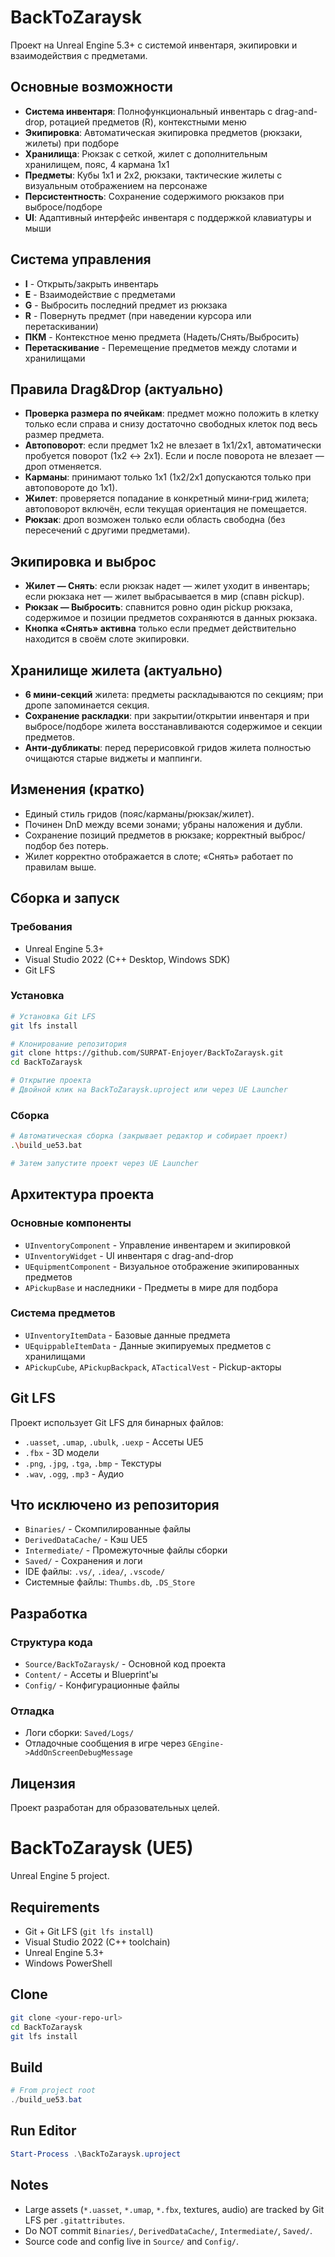 # BackToZaraysk

Проект на Unreal Engine 5.3+ с системой инвентаря, экипировки и взаимодействия с предметами.

## Основные возможности

- **Система инвентаря**: Полнофункциональный инвентарь с drag-and-drop, ротацией предметов (R), контекстными меню
- **Экипировка**: Автоматическая экипировка предметов (рюкзаки, жилеты) при подборе
- **Хранилища**: Рюкзак с сеткой, жилет с дополнительным хранилищем, пояс, 4 кармана 1x1
- **Предметы**: Кубы 1x1 и 2x2, рюкзаки, тактические жилеты с визуальным отображением на персонаже
- **Персистентность**: Сохранение содержимого рюкзаков при выбросе/подборе
- **UI**: Адаптивный интерфейс инвентаря с поддержкой клавиатуры и мыши

## Система управления

- **I** - Открыть/закрыть инвентарь
- **E** - Взаимодействие с предметами
- **G** - Выбросить последний предмет из рюкзака
- **R** - Повернуть предмет (при наведении курсора или перетаскивании)
- **ПКМ** - Контекстное меню предмета (Надеть/Снять/Выбросить)
- **Перетаскивание** - Перемещение предметов между слотами и хранилищами

## Правила Drag&Drop (актуально)

- **Проверка размера по ячейкам**: предмет можно положить в клетку только если справа и снизу достаточно свободных клеток под весь размер предмета.
- **Автоповорот**: если предмет 1x2 не влезает в 1x1/2x1, автоматически пробуется поворот (1x2 ↔ 2x1). Если и после поворота не влезает — дроп отменяется.
- **Карманы**: принимают только 1x1 (1x2/2x1 допускаются только при автоповороте до 1x1).
- **Жилет**: проверяется попадание в конкретный мини‑грид жилета; автоповорот включён, если текущая ориентация не помещается.
- **Рюкзак**: дроп возможен только если область свободна (без пересечений с другими предметами).

## Экипировка и выброс

- **Жилет — Снять**: если рюкзак надет — жилет уходит в инвентарь; если рюкзака нет — жилет выбрасывается в мир (спавн pickup).
- **Рюкзак — Выбросить**: спавнится ровно один pickup рюкзака, содержимое и позиции предметов сохраняются в данных рюкзака.
- **Кнопка «Снять» активна** только если предмет действительно находится в своём слоте экипировки.

## Хранилище жилета (актуально)

- **6 мини‑секций** жилета: предметы раскладываются по секциям; при дропе запоминается секция.
- **Сохранение раскладки**: при закрытии/открытии инвентаря и при выбросе/подборе жилета восстанавливаются содержимое и секции предметов.
- **Анти‑дубликаты**: перед перерисовкой гридов жилета полностью очищаются старые виджеты и маппинги.

## Изменения (кратко)

- Единый стиль гридов (пояс/карманы/рюкзак/жилет).
- Починен DnD между всеми зонами; убраны наложения и дубли.
- Сохранение позиций предметов в рюкзаке; корректный выброс/подбор без потерь.
- Жилет корректно отображается в слоте; «Снять» работает по правилам выше.

## Сборка и запуск

### Требования
- Unreal Engine 5.3+
- Visual Studio 2022 (C++ Desktop, Windows SDK)
- Git LFS

### Установка
```bash
# Установка Git LFS
git lfs install

# Клонирование репозитория
git clone https://github.com/SURPAT-Enjoyer/BackToZaraysk.git
cd BackToZaraysk

# Открытие проекта
# Двойной клик на BackToZaraysk.uproject или через UE Launcher
```

### Сборка
```bash
# Автоматическая сборка (закрывает редактор и собирает проект)
.\build_ue53.bat

# Затем запустите проект через UE Launcher
```

## Архитектура проекта

### Основные компоненты
- `UInventoryComponent` - Управление инвентарем и экипировкой
- `UInventoryWidget` - UI инвентаря с drag-and-drop
- `UEquipmentComponent` - Визуальное отображение экипированных предметов
- `APickupBase` и наследники - Предметы в мире для подбора

### Система предметов
- `UInventoryItemData` - Базовые данные предмета
- `UEquippableItemData` - Данные экипируемых предметов с хранилищами
- `APickupCube`, `APickupBackpack`, `ATacticalVest` - Pickup-акторы

## Git LFS

Проект использует Git LFS для бинарных файлов:
- `.uasset`, `.umap`, `.ubulk`, `.uexp` - Ассеты UE5
- `.fbx` - 3D модели
- `.png`, `.jpg`, `.tga`, `.bmp` - Текстуры
- `.wav`, `.ogg`, `.mp3` - Аудио

## Что исключено из репозитория

- `Binaries/` - Скомпилированные файлы
- `DerivedDataCache/` - Кэш UE5
- `Intermediate/` - Промежуточные файлы сборки
- `Saved/` - Сохранения и логи
- IDE файлы: `.vs/`, `.idea/`, `.vscode/`
- Системные файлы: `Thumbs.db`, `.DS_Store`

## Разработка

### Структура кода
- `Source/BackToZaraysk/` - Основной код проекта
- `Content/` - Ассеты и Blueprint'ы
- `Config/` - Конфигурационные файлы

### Отладка
- Логи сборки: `Saved/Logs/`
- Отладочные сообщения в игре через `GEngine->AddOnScreenDebugMessage`

## Лицензия

Проект разработан для образовательных целей.

# BackToZaraysk (UE5)

Unreal Engine 5 project.

## Requirements
- Git + Git LFS (`git lfs install`)
- Visual Studio 2022 (C++ toolchain)
- Unreal Engine 5.3+
- Windows PowerShell

## Clone
```bash
git clone <your-repo-url>
cd BackToZaraysk
git lfs install
```

## Build
```powershell
# From project root
./build_ue53.bat
```

## Run Editor
```powershell
Start-Process .\BackToZaraysk.uproject
```

## Notes
- Large assets (`*.uasset`, `*.umap`, `*.fbx`, textures, audio) are tracked by Git LFS per `.gitattributes`.
- Do NOT commit `Binaries/`, `DerivedDataCache/`, `Intermediate/`, `Saved/`.
- Source code and config live in `Source/` and `Config/`.